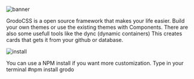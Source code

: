 

![banner](https://github.com/user-attachments/assets/0180548f-b4c8-4e6e-b583-cac034567e8e)

GrodoCSS is a open source framework that makes your life easier. 
Build your own themes or use the existing themes with Components.
There are also some usefull tools like the dync (dynamic containers)
This creates cards that gets it from your github or database.


![install](https://github.com/user-attachments/assets/abd07365-774c-4231-876b-d4662113b129)

You can use a NPM install if you want more customization.
Type in your terminal
#npm install grodo
